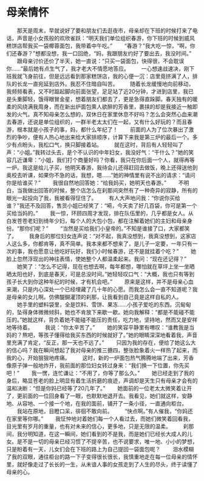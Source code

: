 # 母亲情怀
　　那天是周末，早就说好了要和朋友们去逛夜市，母亲却在下班的时候打来了电话，声音是小女孩般的欢欣雀跃：“明天我们单位组织春游，你下班的时候到威风糕饼店帮我买一袋椰蓉面包，我带着中午吃。” 
　　“春游？”我大吃一惊，“啊，你们还春游？”想都没想，我一口回绝，“妈，我跟朋友约好了要出去，我没时间。” 
　　跟母亲讨价还价了半天，她一直说：“只买一袋面包，快得很，不会耽误你……”最后她有点生气了，我才老大不情愿地答应。 
　　一心想速战速决，刚下班我就飞身前往，但是远远看到那家糕饼店，我的心便一沉：店里竟挤满了人，排队的长龙一直宛延到店外。我忍不住暗自叫苦。 
　　随着长龙缓慢地向前移动，我频频看表，又不时踮起脚向前面张望，足足站了近20分钟，才进到店里，我已是头重脚轻，饿得眼冒金星，想着朋友们都去了，更是急得直跺脚。春天独有的暖柔的风绕满我周身，而在新出炉面包熏人欲醉的芳香里，裹挟的却是我接近一触即发的火气。真不知母亲怎么想的，双休日在家里休息不好吗？怎么会突然心血来潮去春游，还说是单位组织的，一群半老太太们在一起，又有什么好玩的？而且春游，根本就是小孩子的事，妈，都什么年纪了！ 
　　前面的人为了位次暴出了激烈的争吵，便有人热心地出来给大家排顺序，计算下来我是第三炉的最后一个。多少有点盼头，我松口气，换只脚接着站。 
　　就在这时，背后有人轻轻叫了声：“小姐。”我转过头去，是个不认识的中年妇女，我没好气：“干什么？”她的笑容几近谦卑：“小姐，我们打个商量好吗？你看，我只在你后面一个人，就得再等一炉。我这是给儿子买，他明天春游，我待会儿还得赶回去做饭，晚上还得送他到奥校去听课，如果你不急的话，我想，嗯……”她的神情里有说不出的请求：“请问你是给谁买？” 
　　我很自然地回答她：“给我妈买，她明天也春游。” 
　　不明白，当我做出回答的时候，整个店怎么在刹那间突然有了一种奇异的寂静，所有的眼光一起投向了我，我被看得怔住了。 
　　有人大声地问我：“你说你买给谁？”我还不及回答，售货小姐已经笑了：“嗬，今天卖了好几百袋，你可是第一个买给当妈的。” 
　　我一惊，环顾四周才发现，排在队伍里的，几乎都是女人。从白发苍苍老妇到绮年少妇，每个人的大包小包，都在注解着她们的主妇和母亲身份。“那你们呢？” 
　　“当然是买给我们小皇帝的。”不知是谁接了口，大家都笑了。 
　　我身后的那位妇女连声说：“对不起，我真没想到，我真没想到，这家店人这么多，你都肯等，真不简单。我本来都不想来了，是儿子一定要，一年只有一次的事，我也愿意让他吃好玩好，我们小时候春游，还不是就挂着个吃？” 
　　她脸上忽然浮现出的神往表情，使她整个人都温柔起来。我问：“现在还记得？” 
　　她笑了：“怎么不记得，现在也想去啊，每年都想，哪怕就在草坪上坐一坐晒晒太阳也好，到底是春天，可是总没时间。”她轻轻叹口气：“大概，我也只有等到孩子长大到你这种年纪的时候，才有机会吧。” 
　　原来是这样，并不是母亲心血来潮，只是内心深处一个已经埋藏了几十年的心愿。而我怎么会一直不知道呢？我是母亲的女儿啊。仿佛醍醐灌顶的刹那，让我看到自己竟是这样自私的人。 
　　她手里的塑料袋里，全是饮料、雪饼、果冻……小孩子爱吃的东西。沉甸甸的，坠得身体微微倾斜，她也不肯放下来歇一歇。她向我解释：“都是不能碰不能压的。”她就这样，背负着她不能碰不能压的责任，吃力地，坚持地，然而又是安祥地等待着。 
　　我说：“你太辛苦了。” 
　　她的笑容平静里有喟叹：“谁教我是当妈的？熬吧，等孩子懂得给我买东西的时候就好了。”她的眼睛深深地看着我，声音里充满了肯定，“反正，那一天也不远了。” 
　　只因为我的存在，便给了她这么大的信心吗？我在瞬间想起了我对母亲的推三搪四，整张脸象着火一样热了起来，而我的心，开始狠狠地疼痛。 
　　这时，新的一炉面包热气腾腾地端了出来，芳香像原子弹一般地炸开，我前面的那位妇女转过身来：“我们换一下位置，你先买吧！” 
　　我一愣，连忙谦让：“不用了，你等了那么久。” 
　　她已经走到了我的身后，略显苍老的脸上明显有着生活折磨的痕迹，声调却是天生只有母亲才会有的温和决断：“但是你妈已经等了20几年了。” 
　　她面前的一位老太太微笑着让开了，更前面的一位回身看了一眼，也默默地退开去。我看见，她们就这样，安静地、从容地、一个接一个地，在我的面前，铺开了一条小径，一直通向柜台。 
　　我站在原地，目瞪口呆，徘徊不敢向前。 
　　“快点啊。”有人催我，“你妈还在家里等你哪。” 
　　我怔忡地对着她们每一个人看过去，而她们微笑着回看我，目光里有岁月的重量，也有对未来的信心，更多地，只是无限的温柔。 
　　刹那间，我分明知道，在这一瞬间，她们看到的不是我，而是她们已经长大成人的儿女。是不是一切的母亲已经习惯了不提辛苦，也不说要求，唯一地、小小的梦想，只是盼着有一天，儿女们会在下班的路上为自己提回一袋面包呢？ 
　　泪水模糊了我的双眼，通往柜台的路一下子变得很长很长，我慎重地走在每一位母亲的情怀里，就好像走过了长长的一生，从未谙人事的女孩走到了人生的尽头，终于读懂了母亲的心。
 